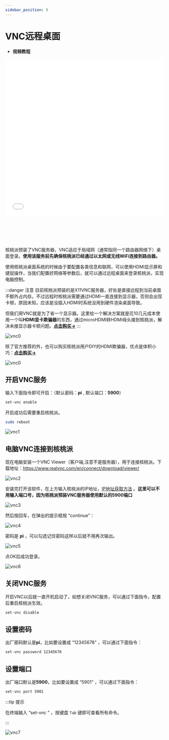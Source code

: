 ```yaml
---
sidebar_position: 9
---
```


# VNC远程桌面

- **视频教程**

<iframe src="//player.bilibili.com/player.html?isOutside=true&aid=1953508549&bvid=BV14C411n7TY&cid=1518749812&p=1" scrolling="no" border="0" frameborder="no" framespacing="0" allowfullscreen="true" width="100%" height="500"></iframe>

<br></br>
<br></br>

核桃派预装了VNC服务器，VNC适应于局域网（通常指同一个路由器网络下）桌面登录。**使用该服务前先确保核桃派已经通过以太网或无线WiFi连接到路由器。**

使用核桃派桌面系统的时候由于要配置各类信息和联网，可以使用HDMI显示屏和键鼠操作，当我们配置好网络等参数后，就可以通过远程桌面来登录核桃派，实现电脑控制。

:::danger 注意
目前核桃派预装的是X11VNC服务器，好处是直接远程到当前桌面不额外占内存。不过远程时核桃派需要通过HDMI一直连接到显示器，否则会出现卡顿，原因未知，应该是没插入HDMI时系统没用到硬件渲染桌面导致。

但我们用VNC就是为了省一个显示器。这里给一个解决方案就是花10几元成本使用一个叫**HDMI显卡欺骗器**的东西，通过microHDMI转HDMI母头接到核桃派，解决未接显示器卡顿问题。[**点击购买->**](https://item.taobao.com/item.htm?spm=a213gs.success.result.1.6c854831c6UKif&id=741004778478) 
:::

![vnc0](./img/vnc/vnc0.png)

除了官方推荐的外，也可以购买核桃派用户DIY的HDMI欺骗器，优点是体积小巧：[**点击购买->**](https://m.tb.cn/h.TWyt47y?tk=JDnp3vqGuxj) 

![vnc0](./img/vnc/vnc0_1.png)

## 开启VNC服务

输入下面指令即可开启：（默认密码：**pi** , 默认端口：**5900**）

```bash
set-vnc enable
```

开启成功后需要重启核桃派。

```bash
sudo reboot
```

![vnc1](./img/vnc/vnc1.png)


## 电脑VNC连接到核桃派

现在电脑安装一个VNC Viewer（客户端,注意不是服务器），用于连接核桃派。下载地址：https://www.realvnc.com/en/connect/download/viewer/

![vnc2](./img/vnc/vnc2.png)

安装完打开该软件，在上方输入核桃派的IP地址，[IP地址获取方法](../os_software/ip_get) 。**这里可以不用输入端口号，因为核桃派预装VNC服务器使用默认的5900端口**

![vnc3](./img/vnc/vnc3.png)

然后按回车，在弹出的提示框按 “continue”：

![vnc4](./img/vnc/vnc4.png)

密码是 **pi** ，可以勾选记住密码这样以后就不用再次输出。

![vnc5](./img/vnc/vnc5.png)

点OK后成功登录。

![vnc6](./img/vnc/vnc6.png)

## 关闭VNC服务

开启VNC以后就一直开机启动了，如想关闭VNC服务，可以通过下面指令，配置后重启核桃派生效。

```bash
set-vnc disable
```

## 设置密码

出厂密码默认是**pi**，比如要设置成 “12345678” ，可以通过下面指令：

```bash
set-vnc password 12345678
```

## 设置端口

出厂端口默认是**5900**，比如要设置成 “5901” ，可以通过下面指令：

```bash
set-vnc port 5901
```

:::tip 提示

在终端输入 “set-vnc ” ，按键盘 `Tab` 键即可查看所有命令。

:::

![vnc7](./img/vnc/vnc7.png)




